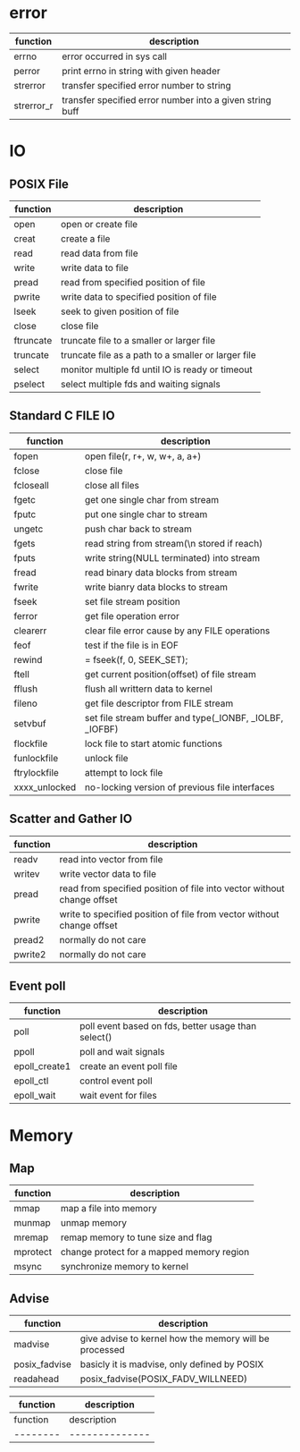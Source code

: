 # error
function   | description
--------   | --------------
errno      | error occurred in sys call
perror     | print errno in string with given header
strerror   | transfer specified error number to string
strerror_r | transfer specified error number into a given string buff

# IO
## POSIX File

function  | description
--------  | --------------
open      | open or create file
creat     | create a file
read      | read data from file
write     | write data to file
pread     | read from specified position of file
pwrite    | write data to specified position of file
lseek     | seek to given position of file
close     | close file
ftruncate | truncate file to a smaller or larger file
truncate  | truncate file as a path to a smaller or larger file
select    | monitor multiple fd until IO is ready or timeout
pselect   | select multiple fds and waiting signals

## Standard C FILE IO
function      | description
--------      | --------------
fopen         | open file(r, r+, w, w+, a, a+)
fclose        | close file
fcloseall     | close all files
fgetc         | get one single char from stream
fputc         | put one single char to stream
ungetc        | push char back to stream
fgets         | read string from stream(\n stored if reach)
fputs         | write string(NULL terminated) into stream
fread         | read binary data blocks from stream
fwrite        | write bianry data blocks to stream
fseek         | set file stream position
ferror        | get file operation error
clearerr      | clear file error cause by any FILE operations
feof          | test if the file is in EOF
rewind        | = fseek(f, 0, SEEK_SET);
ftell         | get current position(offset) of file stream
fflush        | flush all writtern data to kernel
fileno        | get file descriptor from FILE stream
setvbuf       | set file stream buffer and type(_IONBF, _IOLBF, _IOFBF)
flockfile     | lock file to start atomic functions
funlockfile   | unlock file
ftrylockfile  | attempt to lock file
xxxx_unlocked | no-locking version of previous file interfaces


## Scatter and Gather IO
function | description
-------- | --------------
readv    | read into vector from file
writev   | write vector data to file
pread    | read from specified position of file into vector without change offset
pwrite   | write to specified position of file from vector without change offset
pread2   | normally do not care
pwrite2  | normally do not care

## Event poll
function      | description
--------      | --------------
poll          | poll event based on fds, better usage than select()
ppoll         | poll and wait signals
epoll_create1 | create an event poll file
epoll_ctl     | control event poll
epoll_wait    | wait event for files

# Memory
## Map
function   | description
--------   | --------------
mmap | map a file into memory
munmap | unmap memory
mremap | remap memory to tune size and flag
mprotect | change protect for a mapped memory region
msync | synchronize memory to kernel

## Advise
function   | description
--------   | --------------
madvise | give advise to kernel how the memory will be processed
posix_fadvise | basicly it is madvise, only defined by POSIX
readahead | posix_fadvise(POSIX_FADV_WILLNEED)


function   | description
--------   | --------------
function   | description
--------   | --------------
